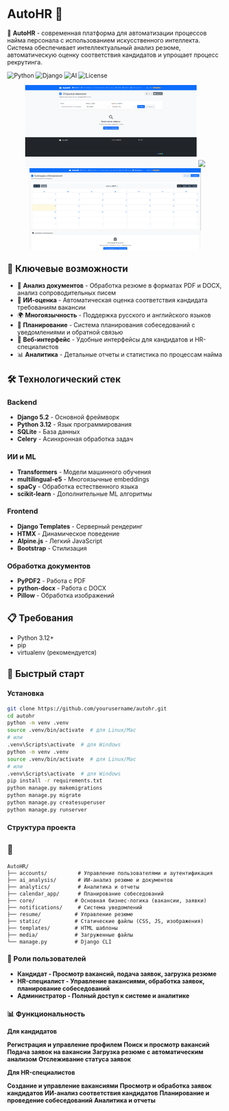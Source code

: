 # AutoHR 🤖

🚀 **AutoHR** - современная платформа для автоматизации процессов найма персонала с использованием искусственного интеллекта. Система обеспечивает интеллектуальный анализ резюме, автоматическую оценку соответствия кандидатов и упрощает процесс рекрутинга.

![Python](https://img.shields.io/badge/Python-3.12+-blue.svg)
![Django](https://img.shields.io/badge/Django-5.2+-green.svg)
![AI](https://img.shields.io/badge/AI-Transformers-orange.svg)
![License](https://img.shields.io/badge/License-MIT-yellow.svg)

<p align="center">
  <img src="./assets/main.png" width="400" />
  <img src="./imaassetsges/analytics.png" width="400" />
  <img src="./assets/calendar.png" width="400" />
</p>

## 🌟 Ключевые возможности

- 📄 **Анализ документов** - Обработка резюме в форматах PDF и DOCX, анализ сопроводительных писем
- 🧠 **ИИ-оценка** - Автоматическая оценка соответствия кандидата требованиям вакансии
- 🌍 **Многоязычность** - Поддержка русского и английского языков
- 📅 **Планирование** - Система планирования собеседований с уведомлениями и обратной связью
- 🎯 **Веб-интерфейс** - Удобные интерфейсы для кандидатов и HR-специалистов
- 📊 **Аналитика** - Детальные отчеты и статистика по процессам найма

## 🛠 Технологический стек

### Backend
- **Django 5.2** - Основной фреймворк
- **Python 3.12** - Язык программирования
- **SQLite** - База данных
- **Celery** - Асинхронная обработка задач

### ИИ и ML
- **Transformers** - Модели машинного обучения
- **multilingual-e5** - Многоязычные embeddings
- **spaCy** - Обработка естественного языка
- **scikit-learn** - Дополнительные ML алгоритмы

### Frontend
- **Django Templates** - Серверный рендеринг
- **HTMX** - Динамическое поведение
- **Alpine.js** - Легкий JavaScript
- **Bootstrap** - Стилизация

### Обработка документов
- **PyPDF2** - Работа с PDF
- **python-docx** - Работа с DOCX
- **Pillow** - Обработка изображений

## 📋 Требования

- Python 3.12+
- pip
- virtualenv (рекомендуется)

## 🚀 Быстрый старт

### Установка
```bash
git clone https://github.com/yourusername/autohr.git
cd autohr
python -m venv .venv
source .venv/bin/activate  # для Linux/Mac
# или
.venv\Scripts\activate  # для Windows
python -m venv .venv
source .venv/bin/activate  # для Linux/Mac
# или
.venv\Scripts\activate  # для Windows
pip install -r requirements.txt
python manage.py makemigrations
python manage.py migrate
python manage.py createsuperuser
python manage.py runserver
```

### Структура проекта
## 📁
```
AutoHR/
├── accounts/          # Управление пользователями и аутентификация
├── ai_analysis/       # ИИ-анализ резюме и документов
├── analytics/         # Аналитика и отчеты
├── calendar_app/      # Планирование собеседований
├── core/             # Основная бизнес-логика (вакансии, заявки)
├── notifications/     # Система уведомлений
├── resume/           # Управление резюме
├── static/           # Статические файлы (CSS, JS, изображения)
├── templates/        # HTML шаблоны
├── media/            # Загруженные файлы
└── manage.py         # Django CLI
```

### 👥 Роли пользователей

- **Кандидат - Просмотр вакансий, подача заявок, загрузка резюме**
- **HR-специалист - Управление вакансиями, обработка заявок, планирование собеседований**
- **Администратор - Полный доступ к системе и аналитике**

### 📊 Функциональность
**Для кандидатов**

**Регистрация и управление профилем**
**Поиск и просмотр вакансий**
**Подача заявок на вакансии**
**Загрузка резюме с автоматическим анализом**
**Отслеживание статуса заявок**

**Для HR-специалистов**

**Создание и управление вакансиями**
**Просмотр и обработка заявок кандидатов**
**ИИ-анализ соответствия кандидатов**
**Планирование и проведение собеседований**
**Аналитика и отчеты**
